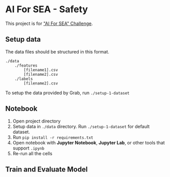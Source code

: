 # AI For SEA - Safety
This project is for ["AI For SEA" Challenge](https://www.aiforsea.com). 

## Setup data
The data files should be structured in this format.
```
./data
    ./features
        [filename1].csv
        [filename2].csv
    ./labels
        [filename2].csv
```
To setup the data provided by Grab, run `./setup-1-dataset`

## Notebook
1. Open project directory
2. Setup data in `./data` directory. Run `./setup-1-dataset` for default dataset. 
3. Run `pip install -r requirements.txt`
4. Open notebook with **Jupyter Notebook**, **Jupyter Lab**, or other tools that support `.ipynb`
5. Re-run all the cells

## Train and Evaluate Model



